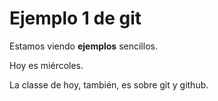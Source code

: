 # Ejemplo 1 de git 

Estamos viendo **ejemplos** sencillos.

Hoy es miércoles.

La classe de hoy, también, es sobre git y github.